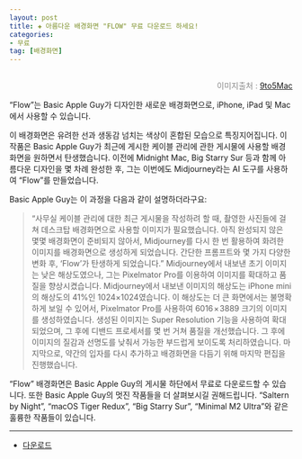 ```yaml
---
layout: post  
title: ✚ 아름다운 배경화면 "FLOW" 무료 다운로드 하세요!
categories:
- 무료
tag: [배경화면]
---
```


<div class="markdown-image">
<img src="/assets/article_images/22023-08-10-wallpaper/1.jpg" alt="" align="middle"/><p style="text-align:right;  color:#878787"> 이미지출처 : <a href="https://9to5mac.com/2023/08/09/download-flow-wallpaper-iphon-mac-basic-apple-guy/"> 9to5Mac </a></p> </div>


<p class="drop-korean">
“Flow”는 Basic Apple Guy가 디자인한 새로운 배경화면으로, iPhone, iPad 및 Mac에서 사용할 수 있습니다. </p>

이 배경화면은 유려한 선과 생동감 넘치는 색상이 혼합된 모습으로 특징지어집니다. 이 작품은 Basic Apple Guy가 최근에 게시한 케이블 관리에 관한 게시물에 사용할 배경화면을 원하면서 탄생했습니다. 이전에 Midnight Mac, Big Starry Sur 등과 함께 아름다운 디자인을 몇 차례 완성한 후, 그는 이번에도 Midjourney라는 AI 도구를 사용하여 “Flow”를 만들었습니다.

Basic Apple Guy는 이 과정을 다음과 같이 설명하더라구요:
>“사무실 케이블 관리에 대한 최근 게시물을 작성하려 할 때, 촬영한 사진들에 걸쳐 데스크탑 배경화면으로 사용할 이미지가 필요했습니다. 아직 완성되지 않은 몇몇 배경화면이 준비되지 않아서, Midjourney를 다시 한 번 활용하여 화려한 이미지를 배경화면으로 생성하게 되었습니다. 간단한 프롬프트와 몇 가지 다양한 변화 후, ‘Flow’가 탄생하게 되었습니다.”
>Midjourney에서 내보낸 초기 이미지는 낮은 해상도였으나, 그는 Pixelmator Pro를 이용하여 이미지를 확대하고 품질을 향상시켰습니다. Midjourney에서 내보낸 이미지의 해상도는 iPhone mini의 해상도의 41%인 1024×1024였습니다. 이 해상도는 더 큰 화면에서는 불명확하게 보일 수 있어서, Pixelmator Pro를 사용하여 6016 × 3889 크기의 이미지를 생성하였습니다. 생성된 이미지는 Super Resolution 기능을 사용하여 확대되었으며, 그 후에 디밴드 프로세서를 몇 번 거쳐 품질을 개선했습니다. 그 후에 이미지의 질감과 선명도를 낮춰서 가능한 부드럽게 보이도록 처리하였습니다. 마지막으로, 약간의 입자를 다시 추가하고 배경화면을 다듬기 위해 마지막 편집을 진행했습니다.

“Flow” 배경화면은 Basic Apple Guy의 게시물 하단에서 무료로 다운로드할 수 있습니다. 또한 Basic Apple Guy의 멋진 작품들을 더 살펴보시길 권해드립니다. “Saltern by Night”, “macOS Tiger Redux”, “Big Starry Sur”, “Minimal M2 Ultra”와 같은 훌륭한 작품들이 있습니다.

---
* [다운로드](https://basicappleguy.com/haberdashery/flow)